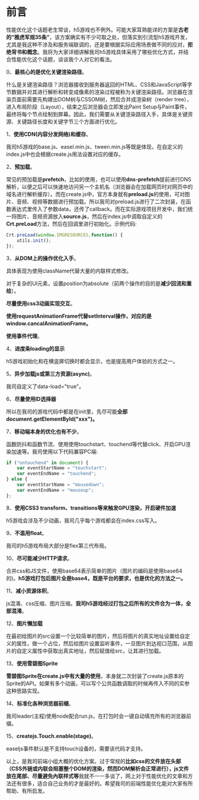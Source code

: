# 前言

性能优化这个话题老生常谈，h5游戏也不例外。可能大家耳熟能详的方案是**古老的“雅虎军规35条”**，该方案确实有不少可取之处，但落实到引流型h5游戏开发，尤其是我这种不涉及和服务端联调的，还是要根据实际应用场景做不同的应对，**拒绝背书和概念**。我将为大家详细讲解我司h5游戏具体采用了哪些优化方式，并结合性能优化这个话题，谈谈我个人对它的看法。

0、**最核心的是优化关键渲染路径**。

什么是关键渲染路径？浏览器接收到服务器返回的HTML、CSS和JavaScript等字节数据并对其进行解析和转变成像素的渲染过程被称为关键渲染路径。浏览器在渲染页面前需要先构建出DOM树与CSSOM树，然后合并成渲染树（render tree），进入布局阶段（Layout），结束之后浏览器会立即发出Paint Setup与Paint事件，最终将每个节点绘制到屏幕。因此，我们需要从关键渲染路径入手，具体是关键资源、关键路径长度和关键字节三个方面进行优化。

1、**使用CDN(内容分发网络)和缓存**。

我司h5游戏的base.js、easel.min.js、tween.min.js等既是体现，在自定义的index.js中也会根据create.js用法设置对应的缓存。

2、**预加载**。

常见的预加载是**prefetch**，比如<link rel="prefetch"  href="xxx.jpg">的使用，也可以使用**dns-prefetch**提前进行DNS解析，以便之后可以快速地访问另一个主机名（浏览器会在加载网页时对网页中的域名进行解析缓存）。而在create.js中，官方本身就有**preload.js**的使用，可对图片、音频、视频等数据进行预加载。所以我司对preload.js进行了二次封装，在函数表达式里传入了参数data，还传了callback。而在实际游戏项目开发中，我们统一将图片、音频资源放入**source.js**，然后在index.js中调取自定义的**Crt.preLoad**方法，然后在回调里进行初始化。示例代码: 

```javascript
Crt.preLoad(window.IMGRESOURCES,function() {
	utils.init();
});
```

3、**从DOM上的操作优化入手**。

具体表现为使用className代替大量的内联样式修改。

对于复杂的UI元素，设置position为absolute（前两个操作的目的是**减少回流和重绘**）。

**尽量使用css3动画实现交互**。

**使用requestAnimationFrame代替setInterval操作，对应的是window.cancalAnimationFrame。**

**使用事件代理**。

4、**进度条loading的显示** 

h5游戏初始化和在横竖屏切换时都会显示，也是提高用户体验的方式之一。

5、**异步加载js或第三方资源(async)**。

我司自定义了data-load="true"。

6、**尽量使用ID选择器**

所以在我司的游戏代码中都是在init里，先尽可能**全部document.getElementById("xxx")。**

7、**移动端本身的优化也有不少**。

函数防抖和函数节流、使用使用touchstart、touchend等代替click、开启GPU渲染加速等。我司使用以下代码兼容PC端:

```javascript
if ("ontouchend" in document) {
	var eventStartName = "touchstart";
	var eventEndName = "touchend";
} else {
	var eventStartName = "mousedown";
	var eventEndName = "mouseup";
};
```

8、**使用CSS3 transform、transitions等来触发GPU渲染，开启硬件加速**

h5游戏会涉及不少动画，我司几乎每个游戏都会在index.css写入。

9、**不滥用float**。

我司的h5游戏布局大部分是flex第三代布局。

10、**尽可能减少HTTP请求**。

合并css和JS文件，使用base64表示简单的图片（图片的编码是使用base64的)。**h5游戏打包后图片全是base4，既是平台的要求，也是优化的方法之一。**

11、**减小资源体积**。

js混淆、css压缩、图片压缩。**我司h5游戏经过打包之后所有的文件合为一体，全部混淆**。

12、**图片懒加载**

在最初给图片的src设置一个比较简单的图片，然后将图片的真实地址设置给自定义的属性，做一个占位，然后给图片设置监听事件，一旦图片到达视口范围，从图片的自定义属性中获取出真实地址，然后赋值给src，让其进行加载。

13、**使用雪碧图Sprite**

**雪碧图Sprite在create.js中有大量的使用**，本身就二次封装了create.js原本的Sprite的API。如果有多个动画，可以写个公共函数调取的时候再传入不同的实参这种思路实现。

14、**标准化各种浏览器前缀**。

我司leader(主程)使用node配合run.js，在打包时会一键自动填充所有的浏览器前缀。

15、**createjs.Touch.enable(stage)**。

easeljs事件默认是不支持touch设备的，需要该代码才支持。

以上，是我司前端小组大概的优化方案。过于常规的**比如css的文件放在头部（CSS外链或内联会阻塞整个DOM的渲染，然而DOM解析会正常进行），js文件放在尾部、尽量避免內联样式等**我就不一一多谈了，网上对于性能优化的文章和方法还有很多，适合自己业务的才是最好的。希望我司的前端性能优化能对大家有所帮助、有所启发。

